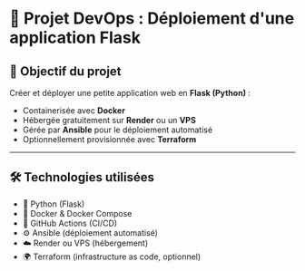 
# 🚀 Projet DevOps : Déploiement d'une application Flask

## 🎯 Objectif du projet

Créer et déployer une petite application web en **Flask (Python)** :

- Containerisée avec **Docker**
- Hébergée gratuitement sur **Render** ou un **VPS**
- Gérée par **Ansible** pour le déploiement automatisé
- Optionnellement provisionnée avec **Terraform**

---

## 🛠️ Technologies utilisées

- 🐍 Python (Flask)
- 🐳 Docker & Docker Compose
- 🤖 GitHub Actions (CI/CD)
- ⚙️ Ansible (déploiement automatisé)
- ☁️ Render ou VPS (hébergement)
- 🌍 Terraform (infrastructure as code, optionnel)






